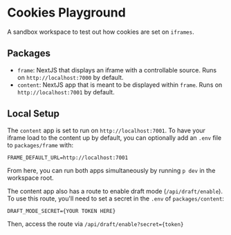 # Cookies Playground

A sandbox workspace to test out how cookies are set on `iframes`.

## Packages

- `frame`: NextJS that displays an iframe with a controllable source. Runs on
  `http://localhost:7000` by default.
- `content`: NextJS app that is meant to be displayed within `frame`. Runs on
  `http://localhost:7001` by default.

## Local Setup

The `content` app is set to run on `http://localhost:7001`. To have your iframe
load to the content up by default, you can optionally add an `.env` file to
`packages/frame` with:

```
FRAME_DEFAULT_URL=http://localhost:7001
```

From here, you can run both apps simultaneously by running `p dev` in the
workspace root.

The content app also has a route to enable draft mode (`/api/draft/enable`). To
use this route, you'll need to set a secret in the `.env` of `packages/content`:

```
DRAFT_MODE_SECRET={YOUR TOKEN HERE}
```

Then, access the route via `/api/draft/enable?secret={token}`
